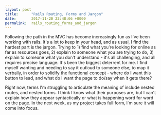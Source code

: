 ```yaml
---
layout: post
title:      "Rails Routing, Forms and Jargon"
date:       2017-11-20 23:48:06 +0000
permalink:  rails_routing_forms_and_jargon
---
```



Following the path in the MVC has become increasingly fun as I've been working with rails. It's a lot to keep in your head, and as usual, I find the hardest part is the jargon. Trying to 1) find what you're looking for online as far as resources goes, 2) explain to someone what you are trying to do, 3) explain to someone what you don't understand - it's all challenging, and all requires precise language. It's been the biggest deterrent for me. I find myself wanting and needing to say it outloud to someone else, to map it verbally, in order to solidify the functional concept - where do I want this button to lead, and what do I want the page to do/say when it gets there?

Right now, terms I'm struggling to articulate the meaning of include nested routes, and nested forms. I think I know what their purposes are, but I can't explain how they appear syntactically or what is happening word for word on the page. In the next week, as my project takes full form, I'm sure it will come into focus.
